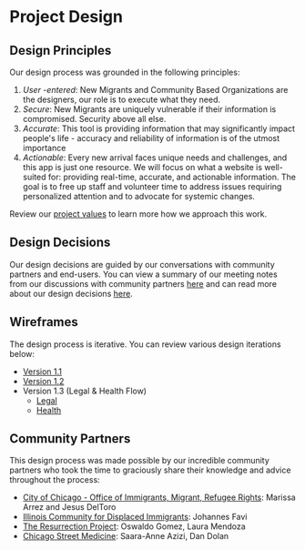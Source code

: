 
# Project Design

## Design Principles

Our design process was grounded in the following principles:

1. *User -entered*: New Migrants and Community Based Organizations are the designers, our role is to execute what they need. 
2. *Secure*: New Migrants are uniquely vulnerable if their information is compromised. Security above all else.
3. *Accurate*: This tool is providing information that may significantly impact people's life - accuracy and reliability of information is of the utmost importance
4. *Actionable*: Every new arrival faces unique needs and challenges, and this app is just one resource. We will focus on what a website is well-suited for: providing real-time, accurate, and actionable information. The goal is to free up staff and volunteer time to address issues requiring personalized attention and to advocate for systemic changes.

Review our [project values](new-arrivals-chi/docs/values.md) to learn more how we approach this work.

## Design Decisions

Our design decisions are guided by our conversations with community partners and end-users. You can view a summary of our meeting notes from our discussions with community partners [here](docs/design/stakeholder_meetings.md) and can read more about our design decisions [here](docs/decisions/design.md).

## Wireframes

The design process is iterative. You can review various design iterations below:

- [Version 1.1](docs/design/wireframes/v1.1/v1.1-wireframe.pdf)
- [Version 1.2](docs/design/wireframes/v1.2/v1.2-wireframe.pdf)
- Version 1.3 (Legal & Health Flow)
    - [Legal](docs/design/wireframes/v1.3/v1.3-legal.png)
    - [Health](docs/design/wireframes/v1.3/v1.3-health.png)

## Community Partners

This design process was made possible by our incredible community partners who took the time to graciously share their knowledge and advice throughout the process:

- [City of Chicago - Office of Immigrants, Migrant, Refugee Rights](https://www.chicago.gov/city/en/depts/mayor/provdrs/office_of_new_americans.html): Marissa Arrez and Jesus DelToro
- [Illinois Community for Displaced Immigrants](https://icdichicago.org/): Johannes Favi
- [The Resurrection Project](https://resurrectionproject.org/): Oswaldo Gomez, Laura Mendoza
- [Chicago Street Medicine](https://www.chicagostreetmedicine.org/): Saara-Anne Azizi, Dan Dolan


